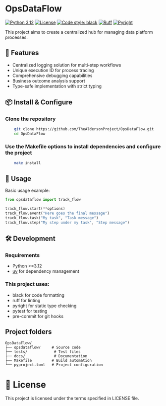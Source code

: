 # OpsDataFlow

[![Python 3.12](https://img.shields.io/badge/python-3.12-blue.svg)](https://www.python.org/downloads/release/python-312/)
[![License](https://img.shields.io/github/license/TheAldersonProject/OpsDataFlow)](LICENSE)
[![Code style: black](https://img.shields.io/badge/code%20style-black-000000.svg)](https://github.com/psf/black)
[![Ruff](https://img.shields.io/badge/code%20style-ruff-000000.svg)](https://github.com/astral-sh/ruff)
[![Pyright](https://img.shields.io/badge/types-Pyright-brightgreen.svg)](https://github.com/microsoft/pyright)

This project aims to create a centralized hub for managing data platform processes.


## 🚀 Features

- Centralized logging solution for multi-step workflows
- Unique execution ID for process tracing
- Comprehensive debugging capabilities
- Business outcome analysis support
- Type-safe implementation with strict typing

## 📦 Install & Configure

### Clone the repository
```bash
    git clone https://github.com/TheAldersonProject/OpsDataFlow.git
    cd OpsDataFlow
```

### Use the Makefile options to install dependencies and configure the project
```bash
    make install
```

## 🔧 Usage
Basic usage example:

```python
from opsdataflow import track_flow

track_flow.start(**options)
track_flow.event("Here goes the final message")
track_flow.task("My task", "Task message")
track_flow.step("My step under my task", "Step message")
```

## 🛠 Development

### Requirements
* Python >=3.12
* [uv](https://github.com/astral-sh/uv) for dependency management

### This project uses:
* black for code formatting
* ruff for linting
* pyright for static type checking
* pytest for testing
* pre-commit for git hooks

## Project folders
```
OpsDataFlow/
├── opsdataflow/     # Source code
├── tests/            # Test files
├── docs/             # Documentation
├── Makefile         # Build automation
└── pyproject.toml   # Project configuration
```

# 📝 License

This project is licensed under the terms specified in LICENSE file.
